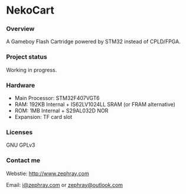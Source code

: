 NekoCart
========

### Overview

A Gameboy Flash Cartridge powered by STM32 instead of CPLD/FPGA.

### Project status

Working in progress.

### Hardware

 * Main Processor: STM32F407VGT6
 * RAM: 192KB Internal + IS62LV1024LL SRAM (or FRAM alternative)
 * ROM: 1MB Internal + S29AL032D NOR
 * Expansion: TF card slot

### Licenses

GNU GPLv3

### Contact me

Webstie: http://www.zephray.com

Email: i@zephray.com or zephray@outlook.com
